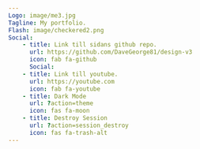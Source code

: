 ```yaml
---
Logo: image/me3.jpg
Tagline: My portfolio.
Flash: image/checkered2.png
Social:
    - title: Link till sidans github repo.
      url: https://github.com/DaveGeorge81/design-v3
      icon: fab fa-github
      Social:
    - title: Link till youtube.
      url: https://youtube.com
      icon: fab fa-youtube
    - title: Dark Mode
      url: ?action=theme
      icon: fas fa-moon
    - title: Destroy Session
      url: ?action=session_destroy
      icon: fas fa-trash-alt
---
```

